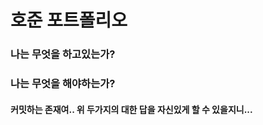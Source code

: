 # 호준 포트폴리오
### 나는 무엇을 하고있는가?         
### 나는 무엇을 해야하는가?         
#### 커밋하는 존재여.. 위 두가지의 대한 답을 자신있게 할 수 있을지니...
